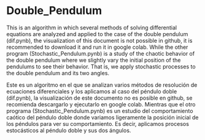 # Double_Pendulum
This is an algorithm in which several methods of solving differential equations are analyzed and applied to the case of the double pendulum (dif.pynb), the visualization of this document is not possible in github, it is recommended to download it and run it in google colab. While the other program (Stochastic_Pendulum.pynb) is a study of the chaotic behavior of the double pendulum where we slightly vary the initial position of the pendulums to see their behavior. That is, we apply stochastic processes to the double pendulum and its two angles.

Este es un algoritmo en el que se analizan varios métodos de resolución de ecuaciones diferenciales y los aplicamos al caso del péndulo doble (dif.pynb), la visualización de este documento no es posible en github, se recomienda descargarlo y ejecutarlo en google colab. Mientras que el otro programa (Stochastic_Pendulum.pynb) es un estudio del comportamiento caótico del péndulo doble donde variamos ligeramente la posición inicial de los péndulos para ver su comportamiento. Es decir, aplicamos procesos estocásticos al péndulo doble y sus dos ángulos.

